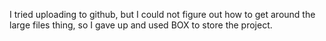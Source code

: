 I tried uploading to github, but I could not figure out how to get around the large files thing, so I gave up and used BOX to store the project.
